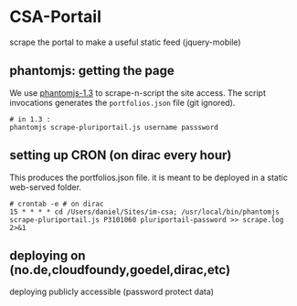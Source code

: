 # CSA-Portail
scrape the portal to make a useful static feed (jquery-mobile)

## phantomjs: getting the page
We use [phantomjs-1.3](http://www.phantomjs.org/) to scrape-n-script the site access.
The script invocations generates the `portfolios.json` file (git ignored).

    # in 1.3 : 
    phantomjs scrape-pluriportail.js username passsword

## setting up CRON (on dirac every hour)
This produces the portfolios.json file. it is meant to be deployed in a static web-served folder.

    # crontab -e # on dirac
    15 * * * * cd /Users/daniel/Sites/im-csa; /usr/local/bin/phantomjs scrape-pluriportail.js P3101060 pluriportail-password >> scrape.log 2>&1
    
## deploying on (no.de,cloudfoundy,goedel,dirac,etc)
deploying publicly accessible (password protect data)
